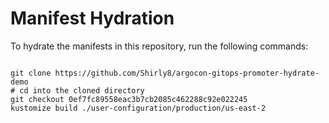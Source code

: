 
# Manifest Hydration

To hydrate the manifests in this repository, run the following commands:

```shell

git clone https://github.com/Shirly8/argocon-gitops-promoter-hydrate-demo
# cd into the cloned directory
git checkout 0ef7fc89558eac3b7cb2085c462288c92e022245
kustomize build ./user-configuration/production/us-east-2
```